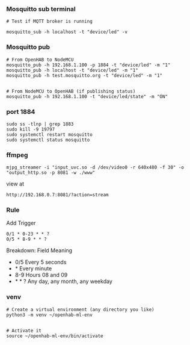 ### Mosquitto sub terminal

````
# Test if MQTT broker is running

mosquitto_sub -h localhost -t "device/led" -v
````


### Mosquitto pub
````
# From OpenHAB to NodeMCU
mosquitto_pub -h 192.168.1.100 -p 1884 -t "device/led" -m "1"
mosquitto_pub -h localhost -t "device/led" -m "1"
mosquitto_pub -h test.mosquitto.org -t "device/led" -m "1"


# From NodeMCU to OpenHAB (if publishing status)
mosquitto_pub -h 192.168.1.100 -t "device/led/state" -m "ON"

````

### port 1884
````
sudo ss -tlnp | grep 1883
sudo kill -9 19797
sudo systemctl restart mosquitto
sudo systemctl status mosquitto
````

### ffmpeg

````
mjpg_streamer -i "input_uvc.so -d /dev/video0 -r 640x480 -f 30" -o "output_http.so -p 8081 -w ./www"
````

view at
````
http://192.168.0.7:8081/?action=stream
````

### Rule 
Add Trigger
````
0/1 * 0-23 * * ?
0/5 * 8-9 * * ?
````
Breakdown:
Field	Meaning

* 0/5	Every 5 seconds
* \*	Every minute
* 8-9	Hours 08 and 09
* \* \* ?	Any day, any month, any weekday

### venv
````
# Create a virtual environment (any directory you like)
python3 -m venv ~/openhab-ml-env


# Activate it
source ~/openhab-ml-env/bin/activate
````

